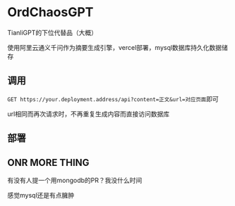 # OrdChaosGPT

TianliGPT的下位代替品（大概）

使用阿里云通义千问作为摘要生成引擎，vercel部署，mysql数据库持久化数据储存

## 调用

`GET https://your.deployment.address/api?content=正文&url=对应页面`即可

url相同而再次请求时，不再重复生成内容而直接访问数据库

## 部署



## ONR MORE THING

有没有人提一个用mongodb的PR？我没什么时间

感觉mysql还是有点臃肿